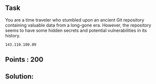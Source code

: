 ## Task
You are a time traveler who stumbled upon an ancient Git repository containing valuable data from a long-gone era. However, the repository seems to have some hidden secrets and potential vulnerabilities in its history.

`143.110.180.89`

## Points : 200

## Solution:
